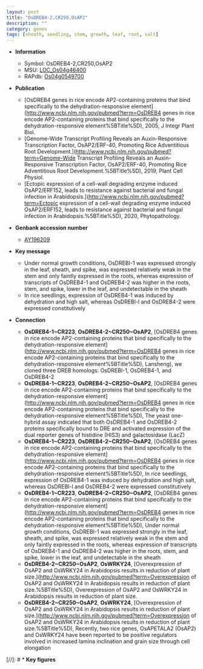 ```yaml
---
layout: post
title: "OsDREB4-2,CR250,OsAP2"
description: ""
category: genes
tags: [sheath, seedling, stem, growth, leaf, root, salt]
---
```


* **Information**  
    + Symbol: OsDREB4-2,CR250,OsAP2  
    + MSU: [LOC_Os04g46400](http://rice.uga.edu/cgi-bin/ORF_infopage.cgi?orf=LOC_Os04g46400)  
    + RAPdb: [Os04g0549700](http://rapdb.dna.affrc.go.jp/viewer/gbrowse_details/irgsp1?name=Os04g0549700)  

* **Publication**  
    + [OsDREB4 genes in rice encode AP2-containing proteins that bind specifically to the dehydration-responsive element](http://www.ncbi.nlm.nih.gov/pubmed?term=OsDREB4 genes in rice encode AP2-containing proteins that bind specifically to the dehydration-responsive element%5BTitle%5D), 2005, J Integr Plant Biol.
    + [Genome-Wide Transcript Profiling Reveals an Auxin-Responsive Transcription Factor, OsAP2/ERF-40, Promoting Rice Adventitious Root Development.](http://www.ncbi.nlm.nih.gov/pubmed?term=Genome-Wide Transcript Profiling Reveals an Auxin-Responsive Transcription Factor, OsAP2/ERF-40, Promoting Rice Adventitious Root Development.%5BTitle%5D), 2019, Plant Cell Physiol.
    + [Ectopic expression of a cell-wall degrading enzyme induced OsAP2/ERF152, leads to resistance against bacterial and fungal infection in Arabidopsis.](http://www.ncbi.nlm.nih.gov/pubmed?term=Ectopic expression of a cell-wall degrading enzyme induced OsAP2/ERF152, leads to resistance against bacterial and fungal infection in Arabidopsis.%5BTitle%5D), 2020, Phytopathology.

* **Genbank accession number**  
    + [AY196209](http://www.ncbi.nlm.nih.gov/nuccore/AY196209)

* **Key message**  
    + Under normal growth conditions, OsDREBI-1 was expressed strongly in the leaf, sheath, and spike, was expressed relatively weak in the stem and only faintly expressed in the roots, whereas expression of transcripts of OsDREB4-1 and OsDREB4-2 was higher in the roots, stem, and spike, lower in the leaf, and undetectable in the sheath
    + In rice seedlings, expression of OsDREB4-1 was induced by dehydration and high salt, whereas OsDREBl-l and OsDREB4-2 were expressed constitutively

* **Connection**  
    + __OsDREB4-1~CR223__, __OsDREB4-2~CR250~OsAP2__, [OsDREB4 genes in rice encode AP2-containing proteins that bind specifically to the dehydration-responsive element](http://www.ncbi.nlm.nih.gov/pubmed?term=OsDREB4 genes in rice encode AP2-containing proteins that bind specifically to the dehydration-responsive element%5BTitle%5D), Lansheng), we cloned three DREB homologs: OsDREBI-1, OsDREB4-1, and OsDREB4-2
    + __OsDREB4-1~CR223__, __OsDREB4-2~CR250~OsAP2__, [OsDREB4 genes in rice encode AP2-containing proteins that bind specifically to the dehydration-responsive element](http://www.ncbi.nlm.nih.gov/pubmed?term=OsDREB4 genes in rice encode AP2-containing proteins that bind specifically to the dehydration-responsive element%5BTitle%5D), The yeast one-hybrid assay indicated that both OsDREB4-1 and OsDREB4-2 proteins specifically bound to DRE and activated expression of the dual reporter genes of histidine (HIS3) and galactosidase (LacZ)
    + __OsDREB4-1~CR223__, __OsDREB4-2~CR250~OsAP2__, [OsDREB4 genes in rice encode AP2-containing proteins that bind specifically to the dehydration-responsive element](http://www.ncbi.nlm.nih.gov/pubmed?term=OsDREB4 genes in rice encode AP2-containing proteins that bind specifically to the dehydration-responsive element%5BTitle%5D), In rice seedlings, expression of OsDREB4-1 was induced by dehydration and high salt, whereas OsDREBl-l and OsDREB4-2 were expressed constitutively
    + __OsDREB4-1~CR223__, __OsDREB4-2~CR250~OsAP2__, [OsDREB4 genes in rice encode AP2-containing proteins that bind specifically to the dehydration-responsive element](http://www.ncbi.nlm.nih.gov/pubmed?term=OsDREB4 genes in rice encode AP2-containing proteins that bind specifically to the dehydration-responsive element%5BTitle%5D), Under normal growth conditions, OsDREBI-1 was expressed strongly in the leaf, sheath, and spike, was expressed relatively weak in the stem and only faintly expressed in the roots, whereas expression of transcripts of OsDREB4-1 and OsDREB4-2 was higher in the roots, stem, and spike, lower in the leaf, and undetectable in the sheath
    + __OsDREB4-2~CR250~OsAP2__, __OsWRKY24__, [Overexpression of OsAP2 and OsWRKY24 in Arabidopsis results in reduction of plant size.](http://www.ncbi.nlm.nih.gov/pubmed?term=Overexpression of OsAP2 and OsWRKY24 in Arabidopsis results in reduction of plant size.%5BTitle%5D), Overexpression of OsAP2 and OsWRKY24 in Arabidopsis results in reduction of plant size.
    + __OsDREB4-2~CR250~OsAP2__, __OsWRKY24__, [Overexpression of OsAP2 and OsWRKY24 in Arabidopsis results in reduction of plant size.](http://www.ncbi.nlm.nih.gov/pubmed?term=Overexpression of OsAP2 and OsWRKY24 in Arabidopsis results in reduction of plant size.%5BTitle%5D), Recently, two rice genes, OsAPETALA2 (OsAP2) and OsWRKY24 have been reported to be positive regulators involved in increased lamina inclination and grain size through cell elongation

[//]: # * **Key figures**  


